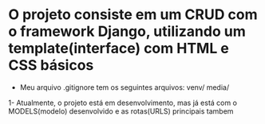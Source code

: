 # O projeto consiste em um CRUD com o framework Django, utilizando um template(interface) com HTML e CSS básicos

* Meu arquivo .gitignore tem os seguintes arquivos: venv/  media/

1- Atualmente, o projeto está em desenvolvimento, mas já está com o MODELS(modelo) desenvolvido e as rotas(URLS) principais tambem
